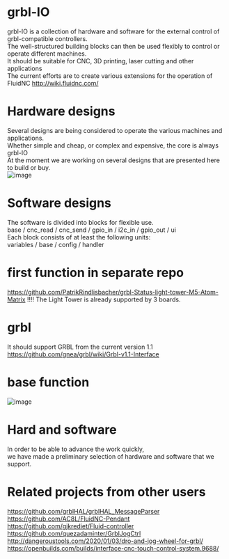 # grbl-IO
grbl-IO is a collection of hardware and software for the external control of grbl-compatible controllers.  
The well-structured building blocks can then be used flexibly to control or operate different machines.  
It should be suitable for CNC, 3D printing, laser cutting and other applications  
The current efforts are to create various extensions for the operation of FluidNC http://wiki.fluidnc.com/

# Hardware designs
Several designs are being considered to operate the various machines and applications.  
Whether simple and cheap, or complex and expensive, the core is always grbl-IO  
At the moment we are working on several designs that are presented here to build or buy.  
![image](https://user-images.githubusercontent.com/39780457/226210418-fefa29bb-69cc-49bc-b8bb-baab0eb18131.png)


# Software designs
The software is divided into blocks for flexible use.  
base / cnc_read / cnc_send / gpio_in / i2c_in / gpio_out / ui  
Each block consists of at least the following units:  
variables / base / config / handler

# first function in separate repo  
https://github.com/PatrikRindlisbacher/grbl-Status-light-tower-M5-Atom-Matrix
!!!! The Light Tower is already supported by 3 boards.
# grbl  
It should support GRBL from the current version 1.1  
https://github.com/gnea/grbl/wiki/Grbl-v1.1-Interface

# base function  
![image](https://user-images.githubusercontent.com/39780457/224492057-5cd22552-cdc0-4af9-aa42-ebd92e5011fe.png)

# Hard and software
In order to be able to advance the work quickly,  
we have made a preliminary selection of hardware and software that we support.

# Related projects from other users
https://github.com/grblHAL/grblHAL_MessageParser 
https://github.com/AC8L/FluidNC-Pendant  
https://github.com/gjkrediet/Fluid-controller  
https://github.com/quezadaminter/GrblJogCtrl  
http://dangeroustools.com/2020/01/03/dro-and-jog-wheel-for-grbl/  
https://openbuilds.com/builds/interface-cnc-touch-control-system.9688/  
